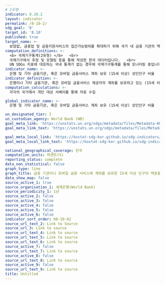 ```yaml
---
# 2유형 
indicator: 8.10.2
layout: indicator
permalink: /8-10-2/
sdg_goal: '8'
target_id: '8.10'
published: true
target_name: >-
  보험업, 금융업 및 금융지원서비스의 접근가능범위를 확대하기 위해 국가 내 금융 기관의 역량 강화
computation_definitions: >-
  <b> 국제기구통계(2유형) </b>   <br>
  국제기구에서 추정 및 모델링 등을 통해 작성한 한국 데이터입니다.   <br>
  UN SDGs 지표에 대응하는 국내 통계가 없는 경우에 국제기구통계를 통해 모니터링 중입니다. 
indicator_name: >-
  은행 및 기타 금융기관, 혹은 모바일 금융서비스 계좌 보유 (15세 이상) 성인인구 비율
indicator_definition: >-
  은행이나 기타 금융기관, 혹은 모바일 금융서비스 제공자의 계좌를 보유하고 있는 (15세 이상) 성인인구 비율
computation_calculations: >-
  각각의 국가에서 개인 대상 서베이를 통해 자료 수집

global_indicator_name: >-
  은행 및 기타 금융기관, 혹은 모바일 금융서비스 계좌 보유 (15세 이상) 성인인구 비율

un_designated_tier: I
un_custodian_agency: World Bank (WB)
goal_meta_link: 'https://unstats.un.org/sdgs/metadata/files/Metadata-08-10-02.pdf'
goal_meta_link_text: 'https://unstats.un.org/sdgs/metadata/files/Metadata-08-10-02.pdf'

goal_meta_local_link: 'https://kostat-sdg-kor.github.io/sdg-indicators/public/data/Metadata-08-10-02_KOR.pdf'
goal_meta_local_link_text: 'https://kostat-sdg-kor.github.io/sdg-indicators/public/data/Metadata-08-10-02_KOR.pdf'

national_geographical_coverage: 전국
computation_units: 퍼센트(%)
reporting_status: complete
data_non_statistical: false
graph_type: line
graph_title: 금융 기관이나 모바일 금융 서비스에 계좌를 보유한 15세 이상 인구의 백분율
data_show_map: false
source_active_1: true
source_organisation_1: 세계은행(World Bank)
source_periodicity_1: 1년
source_active_2: false
source_active_3: false
source_active_4: false
source_active_5: false
source_active_6: false
indicator_sort_order: 08-10-02
source_url_text_2: Link to Source
source_url_3: Link to source
source_url_text_4: Link to source
source_url_text_5: Link to source
source_url_text_6: Link to source
source_active_7: false
source_url_text_7: Link to source
source_active_8: false
source_url_text_8: Link to source
source_active_9: false
source_url_text_9: Link to source
title: Untitled
---
```

